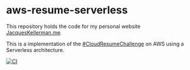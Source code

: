 # aws-resume-serverless

This repository holds the code for my personal website [JacquesKellerman.me](https://jacqueskellerman.me).

This is a implementation of the [#CloudResumeChallenge](https://cloudresumechallenge.dev/docs/the-challenge/) on AWS using a Serverless architecture.

[![CI](https://github.com/JacquesKellerman/aws-resume-serverless/actions/workflows/main.yml/badge.svg)](https://github.com/JacquesKellerman/aws-resume-serverless/actions/workflows/main.yml)
